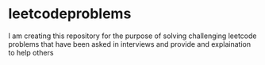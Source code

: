 # leetcodeproblems
I am creating this repository for the purpose of solving challenging leetcode problems that have been asked in interviews and provide and explaination to help others
